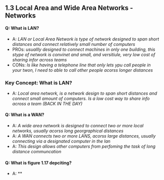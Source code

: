 ## 1.3 Local Area and Wide Area Networks - Networks


#### Q: What is LAN?
- A: *LAN or Local Area Network is type of network designed to span short distances and connect relatively small number of computers*
- PROs: *usuallly designed to connect machines in only one building, this stype of network is convinet and small, and versitiule, very low cost of sharing infor across teams*
- CONs: *Is like having a telephone line that only lets ypu call people in your twon, I need to able to call other people acorss longer distances*

### Key Concept: What is LAN?
- A: *Local area network, is a network design to span short distances and connect small amount of computers. Is a low cost way to share info across a team (BACK IN THE DAY)*


#### Q: What is a WAN?
- A: *A wide area network is designed to connect two or more local networks, usually acorss long georgraphical distances*
- A: *A WAN connects two or more LANS, acorss large distances, usually connecting via a designated computer in the lan*
- A: *This design allows other computers from perfoming the task of long distance communcation*



#### Q: What is figure 1.17 depciting?
- A: **



